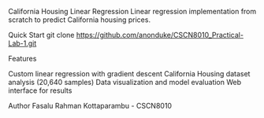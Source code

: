 California Housing Linear Regression
Linear regression implementation from scratch to predict California housing prices.

Quick Start
git clone https://github.com/anonduke/CSCN8010_Practical-Lab-1.git


Features

Custom linear regression with gradient descent
California Housing dataset analysis (20,640 samples)
Data visualization and model evaluation
Web interface for results

Author
Fasalu Rahman Kottaparambu - CSCN8010